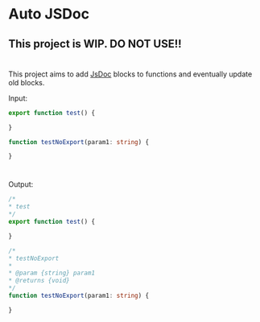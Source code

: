 # Auto JSDoc

## This project is WIP. DO NOT USE!!

#

This project aims to add [JsDoc](https://jsdoc.app/) blocks to functions and eventually update old blocks.

Input:
```ts
export function test() {

}

function testNoExport(param1: string) {

}
```

#

Output:
```ts
/*
* test
*/
export function test() {

}

/*
* testNoExport
*
* @param {string} param1
* @returns {void}
*/
function testNoExport(param1: string) {

}
```
